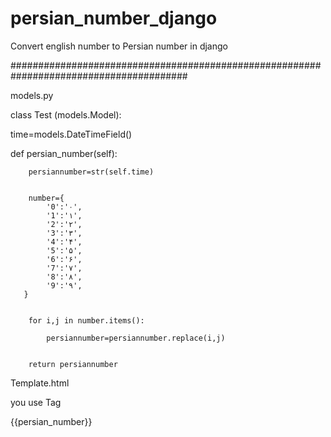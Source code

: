 # persian_number_django
Convert english number to Persian number in django 

########################################################################################

models.py 

class Test (models.Model):

  time=models.DateTimeField()
  
  
  
  def persian_number(self):
  
  
        persiannumber=str(self.time)
        
        
        number={
            '0':'۰',
            '1':'۱',
            '2':'۲',
            '3':'۳',
            '4':'۴',
            '5':'۵',
            '6':'۶',
            '7':'۷',
            '8':'۸',
            '9':'۹',
       }
       

        for i,j in number.items():
        
            persiannumber=persiannumber.replace(i,j)
            
            
        return persiannumber
        

Template.html

you use Tag 

{{persian_number}}

